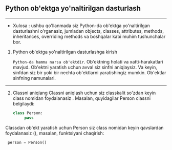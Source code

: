 ## Python ob'ektga yo'naltirilgan dasturlash
---

- Xulosa : ushbu qo'llanmada siz Python-da ob'ektga yo'naltirilgan dasturlashni o'rganasiz, jumladan objects, classes,
  attributes, methods, inheritances, overriding methods va boshqalar kabi muhim tushunchalar bor.

1. Python ob'ektga yo'naltirilgan dasturlashga kirish

   `Python-da hamma narsa ob'ektdir`. Ob'ektning holati va xatti-harakatlari mavjud. Ob'ektni yaratish uchun avval siz
   sinfni aniqlaysiz. Va keyin, sinfdan siz bir yoki bir nechta ob'ektlarni yaratishingiz mumkin. Ob'ektlar sinfning
   namunalari.

---

2. Classni aniqlang
   Classni aniqlash uchun siz classkalit so'zdan keyin class nomidan foydalanasiz . Masalan, quyidagilar Person classni
   belgilaydi:

   ```python
   class Person:
        pass
   ```

Classdan ob'ekt yaratish uchun Person siz class nomidan keyin qavslardan foydalanasiz (), masalan, funktsiyani
chaqirish:

   ```python
    person = Person()
   ```